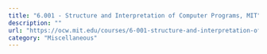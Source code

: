 ```yaml
---
title: "6.001 - Structure and Interpretation of Computer Programs, MIT"
description: ""
url: "https://ocw.mit.edu/courses/6-001-structure-and-interpretation-of-computer-programs-spring-2005/video_galleries/video-lectures/"
category: "Miscellaneous"
---
```

